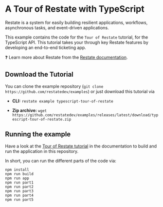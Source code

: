 # A Tour of Restate with TypeScript

Restate is a system for easily building resilient applications, workflows, asynchronous tasks,
and event-driven applications.

This example contains the code for the `Tour of Restate` tutorial, for the TypeScript API.
This tutorial takes your through key Restate features by developing an end-to-end ticketing app.

❓ Learn more about Restate from the [Restate documentation](https://docs.restate.dev).

## Download the Tutorial

You can clone the example repository (`git clone https://github.com/restatedev/examples`) or just download this tutorial via

- **CLI:** `restate example typescript-tour-of-restate`

- **Zip archive:** `wget https://github.com/restatedev/examples/releases/latest/download/typescript-tour-of-restate.zip`

## Running the example

Have a look at the [Tour of Restate tutorial](https://docs.restate.dev/tour) in the documentation to build and run the application in this repository.

In short, you can run the different parts of the code via:

```
npm install
npm run build
npm run app
npm run part1
npm run part2
npm run part3
npm run part4 
npm run part5
```

